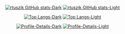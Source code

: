<div align="center">
  
[![rtuszik GitHub stats-Dark](https://github-readme-stats-rtusziks-projects.vercel.app/api?username=rtuszik&show_icons=true&hide_border=true&card_width=600&theme=dark#gh-dark-mode-only)](https://github.com/rtuszik#gh-dark-mode-only)
[![rtuszik GitHub stats-Light](https://github-readme-stats-rtusziks-projects.vercel.app/api?username=rtuszik&show_icons=true&hide_border=true&card_width=600&theme=default#gh-light-mode-only)](https://github.com/rtuszik#gh-light-mode-only)

[![Top Langs-Dark](https://github-readme-stats-rtusziks-projects.vercel.app/api/top-langs/?username=rtuszik&layout=compact&hide_border=true&hide=html,makefile&card_width=600&theme=dark#gh-dark-mode-only)](https://github.com/rtuszik#gh-dark-mode-only)
[![Top Langs-Light](https://github-readme-stats-rtusziks-projects.vercel.app/api/top-langs/?username=rtuszik&layout=compact&hide=html,makefile&hide_border=true&card_width=600&theme=default#gh-light-mode-only)](https://github.com/rtuszik#gh-light-mode-only)

[![Profile-Details-Dark](http://github-profile-summary-cards.vercel.app/api/cards/profile-details?username=rtuszik&theme=dark#gh-dark-mode-only)](https://github.com/rtuszik#gh-dark-mode-only)
[![Profile-Details-Light](http://github-profile-summary-cards.vercel.app/api/cards/profile-details?username=rtuszik&theme=default#gh-dark-mode-only)](https://github.com/rtuszik#gh-light-mode-only)

</div>
